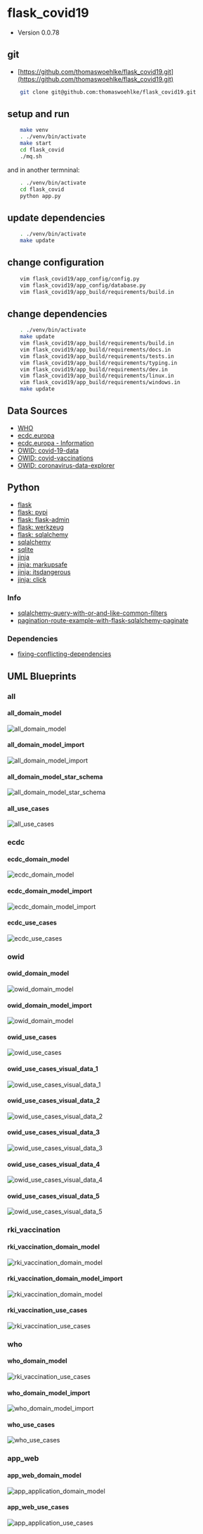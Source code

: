 # flask_covid19

* Version 0.0.78

## git

* [https://github.com/thomaswoehlke/flask_covid19.git](https://github.com/thomaswoehlke/flask_covid19.git)

````bash
    git clone git@github.com:thomaswoehlke/flask_covid19.git
````

## setup and run

````bash
    make venv
    . ./venv/bin/activate
    make start
    cd flask_covid
    ./mq.sh
````

and in another termninal:

````bash
    . ./venv/bin/activate
    cd flask_covid
    python app.py
````

## update dependencies

````bash
    . ./venv/bin/activate
    make update
 ````

## change configuration

````bash
    vim flask_covid19/app_config/config.py
    vim flask_covid19/app_config/database.py
    vim flask_covid19/app_build/requirements/build.in
````

## change dependencies

````bash
    . ./venv/bin/activate
    make update
    vim flask_covid19/app_build/requirements/build.in
    vim flask_covid19/app_build/requirements/docs.in
    vim flask_covid19/app_build/requirements/tests.in
    vim flask_covid19/app_build/requirements/typing.in
    vim flask_covid19/app_build/requirements/dev.in
    vim flask_covid19/app_build/requirements/linux.in
    vim flask_covid19/app_build/requirements/windows.in
    make update
````

## Data Sources

* [WHO](https://covid19.who.int/WHO-COVID-19-global-data.csv)
* [ecdc.europa](https://opendata.ecdc.europa.eu/covid19/casedistribution/csv)
* [ecdc.europa - Information](https://www.ecdc.europa.eu/en/publications-data/download-todays-data-geographic-distribution-covid-19-cases-worldwide)
* [OWID: covid-19-data](https://github.com/owid/covid-19-data)
* [OWID: covid-vaccinations](https://ourworldindata.org/covid-vaccinations)
* [OWID: coronavirus-data-explorer](https://ourworldindata.org/explorers/coronavirus-data-explorer)

## Python

* [flask](https://flask.palletsprojects.com/en/1.1.x/)
* [flask: pypi](https://pypi.org/project/Flask/)
* [flask: flask-admin](https://github.com/flask-admin/flask-admin/)
* [flask: werkzeug](https://werkzeug.palletsprojects.com/en/1.0.x/)
* [flask: sqlalchemy](https://flask.palletsprojects.com/en/1.1.x/patterns/sqlalchemy/)
* [sqlalchemy](https://docs.sqlalchemy.org/en/13/)
* [sqlite](https://sqlite.org/docs.html)
* [jinja](https://jinja.palletsprojects.com/en/2.11.x/)
* [jinja: markupsafe](https://palletsprojects.com/p/markupsafe/)
* [jinja: itsdangerous](https://palletsprojects.com/p/itsdangerous/)
* [jinja: click](https://palletsprojects.com/p/click/)

### Info

* [sqlalchemy-query-with-or-and-like-common-filters](http://www.leeladharan.com/sqlalchemy-query-with-or-and-like-common-filters)
* [pagination-route-example-with-flask-sqlalchemy-paginate](https://riptutorial.com/flask/example/22201/pagination-route-example-with-flask-sqlalchemy-paginate)

### Dependencies

* [fixing-conflicting-dependencies](https://pip.pypa.io/en/latest/user_guide/#fixing-conflicting-dependencies)

## UML Blueprints

### all

#### all_domain_model

![all_domain_model](docs/uml_blueprints/data_all/uml/img/all_domain_model.png)

#### all_domain_model_import

![all_domain_model_import](docs/uml_blueprints/data_all/uml/img/all_domain_model_import.png)

#### all_domain_model_star_schema

![all_domain_model_star_schema](docs/uml_blueprints/data_all/uml/img/all_domain_model_star_schema.png)

#### all_use_cases

![all_use_cases](docs/uml_blueprints/data_all/uml/img/all_use_cases.png)

### ecdc

#### ecdc_domain_model

![ecdc_domain_model](docs/uml_blueprints/data_ecdc/uml/img/ecdc_domain_model.png)

#### ecdc_domain_model_import

![ecdc_domain_model_import](docs/uml_blueprints/data_ecdc/uml/img/ecdc_domain_model_import.png)

#### ecdc_use_cases

![ecdc_use_cases](docs/uml_blueprints/data_ecdc/uml/img/ecdc_use_cases.png)

### owid

#### owid_domain_model

![owid_domain_model](docs/uml_blueprints/data_owid/uml/img/owid_domain_model.png)

#### owid_domain_model_import

![owid_domain_model](docs/uml_blueprints/data_owid/uml/img/owid_domain_model_import.png)

#### owid_use_cases

![owid_use_cases](docs/uml_blueprints/data_owid/uml/img/owid_use_cases.png)

#### owid_use_cases_visual_data_1

![owid_use_cases_visual_data_1](docs/uml_blueprints/data_owid/uml/use_cases__visual_data/img/owid_use_cases_visual_data_1.png)

#### owid_use_cases_visual_data_2

![owid_use_cases_visual_data_2](docs/uml_blueprints/data_owid/uml/use_cases__visual_data/img/owid_use_cases_visual_data_2.png)

#### owid_use_cases_visual_data_3

![owid_use_cases_visual_data_3](docs/uml_blueprints/data_owid/uml/use_cases__visual_data/img/owid_use_cases_visual_data_3.png)

#### owid_use_cases_visual_data_4

![owid_use_cases_visual_data_4](docs/uml_blueprints/data_owid/uml/use_cases__visual_data/img/owid_use_cases_visual_data_4.png)

#### owid_use_cases_visual_data_5

![owid_use_cases_visual_data_5](docs/uml_blueprints/data_owid/uml/use_cases__visual_data/img/owid_use_cases_visual_data_5.png)

### rki_vaccination

#### rki_vaccination_domain_model

![rki_vaccination_domain_model](docs/uml_blueprints/data_vaccination/uml/img/rki_vaccination_domain_model.png)

#### rki_vaccination_domain_model_import

![rki_vaccination_domain_model](docs/uml_blueprints/data_vaccination/uml/img/rki_vaccination_domain_model.png)

#### rki_vaccination_use_cases

![rki_vaccination_use_cases](docs/uml_blueprints/data_vaccination/uml/img/rki_vaccination_use_cases.png)

### who

#### who_domain_model

![rki_vaccination_use_cases](docs/uml_blueprints/data_vaccination/uml/img/rki_vaccination_use_cases.png)

#### who_domain_model_import

![who_domain_model_import](docs/uml_blueprints/data_who/uml/img/who_domain_model_import.png)

#### who_use_cases

![who_use_cases](docs/uml_blueprints/data_who/uml/img/who_use_cases.png)

### app_web

#### app_web_domain_model

![app_application_domain_model](docs/uml_blueprints/app_web/uml/img/app_application_domain_model.png)

#### app_web_use_cases

![app_application_use_cases](docs/uml_blueprints/app_web/uml/img/app_application_use_cases.png)
